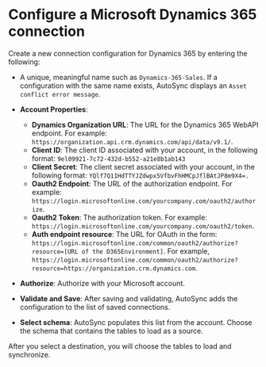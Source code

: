 # Configure a Microsoft Dynamics 365 connection

Create a new connection configuration for Dynamics 365 by entering the following:

-   A unique, meaningful name such as `Dynamics-365-Sales`. If a configuration with the same name exists, AutoSync displays an `Asset conflict error message`.
-   **Account Properties**:
    -   **Dynamics Organization URL**: The URL for the Dynamics 365 WebAPI endpoint. For example: `https://organization.api.crm.dynamics.com/api/data/v9.1/`.
    -   **Client ID**: The client ID associated with your account, in the following format: `9el09921-7c72-432d-b552-a21e8b1ab143`
    -   **Client Secret**: The client secret associated with your account, in the following format: `YQlf7Q11HdTTYJZdwpx5VfbvFhHMCpJflBAtJP8m9X4=.`
    -   **Oauth2 Endpoint**: The URL of the authorization endpoint. For example: `https://login.microsoftonline.com/yourcompany.com/oauth2/authorize`.
    -   **Oauth2 Token**: The authorization token. For example: `https://login.microsoftonline.com/yourcompany.com/oauth2/token`.
    -   **Auth endpoint resource**: The URL for OAuth in the form: `https://login.microsoftonline.com/common/oauth2/authorize?resource=[URL of the D365Environment]`. For example, `https://login.microsoftonline.com/common/oauth2/authorize?resource=https://organization.crm.dynamics.com`.
-   **Authorize**: Authorize with your Microsoft account.
-   **Validate and Save**: After saving and validating, AutoSync adds the configuration to the list of saved connections.

-   **Select schema**: AutoSync populates this list from the account. Choose the schema that contains the tables to load as a source.


After you select a destination, you will choose the tables to load and synchronize.

